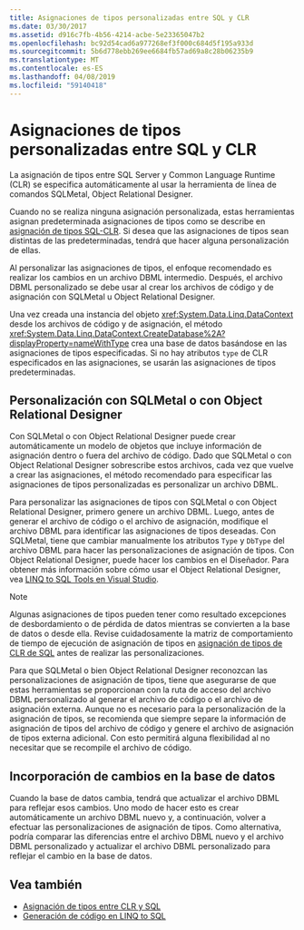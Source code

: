 ```yaml
---
title: Asignaciones de tipos personalizadas entre SQL y CLR
ms.date: 03/30/2017
ms.assetid: d916c7fb-4b56-4214-acbe-5e23365047b2
ms.openlocfilehash: bc92d54cad6a977268ef3f000c684d5f195a933d
ms.sourcegitcommit: 5b6d778ebb269ee6684fb57ad69a8c28b06235b9
ms.translationtype: MT
ms.contentlocale: es-ES
ms.lasthandoff: 04/08/2019
ms.locfileid: "59140418"
---
```

# <a name="sql-clr-custom-type-mappings"></a>Asignaciones de tipos personalizadas entre SQL y CLR
La asignación de tipos entre SQL Server y Common Language Runtime (CLR) se especifica automáticamente al usar la herramienta de línea de comandos SQLMetal, Object Relational Designer.  
  
 Cuando no se realiza ninguna asignación personalizada, estas herramientas asignan predeterminada asignaciones de tipos como se describe en [asignación de tipos SQL-CLR](../../../../../../docs/framework/data/adonet/sql/linq/sql-clr-type-mapping.md). Si desea que las asignaciones de tipos sean distintas de las predeterminadas, tendrá que hacer alguna personalización de ellas.  
  
 Al personalizar las asignaciones de tipos, el enfoque recomendado es realizar los cambios en un archivo DBML intermedio. Después, el archivo DBML personalizado se debe usar al crear los archivos de código y de asignación con SQLMetal u Object Relational Designer.  
  
 Una vez creada una instancia del objeto <xref:System.Data.Linq.DataContext> desde los archivos de código y de asignación, el método <xref:System.Data.Linq.DataContext.CreateDatabase%2A?displayProperty=nameWithType> crea una base de datos basándose en las asignaciones de tipos especificadas. Si no hay atributos `type` de CLR especificados en las asignaciones, se usarán las asignaciones de tipos predeterminadas.  
  
## <a name="customization-with-sqlmetal-or-or-designer"></a>Personalización con SQLMetal o con Object Relational Designer  
 Con SQLMetal o con Object Relational Designer puede crear automáticamente un modelo de objetos que incluye información de asignación dentro o fuera del archivo de código. Dado que SQLMetal o con Object Relational Designer sobrescribe estos archivos, cada vez que vuelve a crear las asignaciones, el método recomendado para especificar las asignaciones de tipos personalizadas es personalizar un archivo DBML.  
  
 Para personalizar las asignaciones de tipos con SQLMetal o con Object Relational Designer, primero genere un archivo DBML. Luego, antes de generar el archivo de código o el archivo de asignación, modifique el archivo DBML para identificar las asignaciones de tipos deseadas. Con SQLMetal, tiene que cambiar manualmente los atributos `Type` y `DbType` del archivo DBML para hacer las personalizaciones de asignación de tipos. Con Object Relational Designer, puede hacer los cambios en el Diseñador. Para obtener más información sobre cómo usar el Object Relational Designer, vea [LINQ to SQL Tools en Visual Studio](/visualstudio/data-tools/linq-to-sql-tools-in-visual-studio2).  
  
> [!NOTE]
>  Algunas asignaciones de tipos pueden tener como resultado excepciones de desbordamiento o de pérdida de datos mientras se convierten a la base de datos o desde ella. Revise cuidadosamente la matriz de comportamiento de tiempo de ejecución de asignación de tipos en [asignación de tipos de CLR de SQL](../../../../../../docs/framework/data/adonet/sql/linq/sql-clr-type-mapping.md) antes de realizar las personalizaciones.  
  
 Para que SQLMetal o bien Object Relational Designer reconozcan las personalizaciones de asignación de tipos, tiene que asegurarse de que estas herramientas se proporcionan con la ruta de acceso del archivo DBML personalizado al generar el archivo de código o el archivo de asignación externa. Aunque no es necesario para la personalización de la asignación de tipos, se recomienda que siempre separe la información de asignación de tipos del archivo de código y genere el archivo de asignación de tipos externa adicional. Con esto permitirá alguna flexibilidad al no necesitar que se recompile el archivo de código.  
  
## <a name="incorporating-database-changes"></a>Incorporación de cambios en la base de datos  
 Cuando la base de datos cambia, tendrá que actualizar el archivo DBML para reflejar esos cambios. Uno modo de hacer esto es crear automáticamente un archivo DBML nuevo y, a continuación, volver a efectuar las personalizaciones de asignación de tipos. Como alternativa, podría comparar las diferencias entre el archivo DBML nuevo y el archivo DBML personalizado y actualizar el archivo DBML personalizado para reflejar el cambio en la base de datos.  
  
## <a name="see-also"></a>Vea también

- [Asignación de tipos entre CLR y SQL](../../../../../../docs/framework/data/adonet/sql/linq/sql-clr-type-mapping.md)
- [Generación de código en LINQ to SQL](../../../../../../docs/framework/data/adonet/sql/linq/code-generation-in-linq-to-sql.md)
